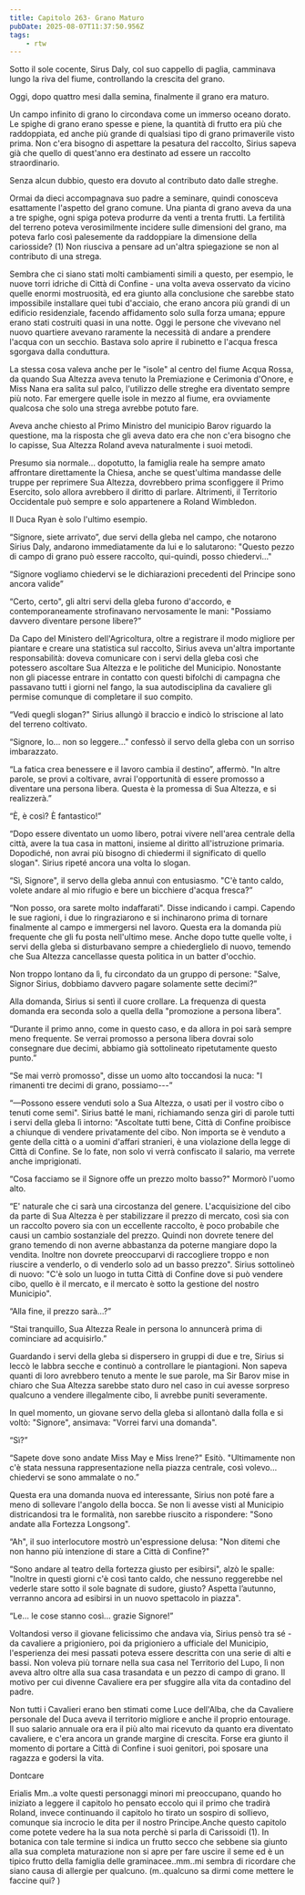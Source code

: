 ```yaml
---
title: Capitolo 263- Grano Maturo
pubDate: 2025-08-07T11:37:50.956Z
tags:
    - rtw
---
```



Sotto il sole cocente, Sirus Daly, col suo cappello di paglia, camminava lungo la riva del fiume, controllando la crescita del grano.


Oggi, dopo quattro mesi dalla semina, finalmente il grano era maturo.


Un campo infinito di grano lo circondava come un immerso oceano dorato. Le spighe di grano erano spesse e piene, la quantità di frutto era più che raddoppiata, ed anche più grande di qualsiasi tipo di grano primaverile visto prima. Non c'era bisogno di aspettare la pesatura del raccolto, Sirius sapeva già che quello di quest'anno era destinato ad essere un raccolto straordinario.


Senza alcun dubbio, questo era dovuto al contributo dato dalle streghe.


Ormai da dieci accompagnava suo padre a seminare, quindi conosceva esattamente l'aspetto del grano comune. Una pianta di grano aveva da una a tre spighe, ogni spiga poteva produrre da venti a trenta frutti. La fertilità del terreno poteva verosimilmente incidere sulle dimensioni del grano, ma poteva farlo così palesemente da raddoppiare la dimensione della cariosside? (1) Non riusciva a pensare ad un'altra spiegazione se non al contributo di una strega.


Sembra che ci siano stati molti cambiamenti simili a questo, per esempio, le nuove torri idriche di Città di Confine - una volta aveva osservato da vicino quelle enormi mostruosità, ed era giunto alla conclusione che sarebbe stato impossibile installare quei tubi d'acciaio, che erano ancora più grandi di un edificio residenziale, facendo affidamento solo sulla forza umana; eppure erano stati costruiti quasi in una notte. Oggi le persone che vivevano nel nuovo quartiere avevano raramente la necessità di andare a prendere l'acqua con un secchio. Bastava solo aprire il rubinetto e l'acqua fresca sgorgava dalla conduttura.


La stessa cosa valeva anche per le  "isole" al centro del fiume Acqua Rossa, da quando Sua Altezza aveva tenuto la Premiazione e Cerimonia d'Onore, e Miss Nana era salita sul palco, l'utilizzo delle streghe era diventato sempre più noto. Far emergere quelle isole in mezzo al fiume, era ovviamente qualcosa che solo una strega avrebbe potuto fare.


Aveva anche chiesto al Primo Ministro del municipio Barov riguardo la questione, ma la risposta che gli aveva dato era che non c'era bisogno che lo capisse, Sua Altezza Roland aveva naturalmente i suoi metodi.


Presumo sia normale... dopotutto, la famiglia reale ha sempre amato affrontare direttamente la Chiesa, anche se quest'ultima mandasse delle truppe per reprimere Sua Altezza, dovrebbero prima sconfiggere il Primo Esercito, solo allora avrebbero il diritto di parlare. Altrimenti, il Territorio Occidentale può sempre e solo appartenere a Roland Wimbledon.


Il Duca Ryan è solo l'ultimo esempio.


“Signore, siete arrivato”, due servi della gleba nel campo, che notarono Sirius Daly, andarono immediatamente da lui e lo salutarono: "Questo pezzo di campo di grano può essere raccolto, qui-quindi, posso chiedervi..."


“Signore vogliamo chiedervi se le dichiarazioni precedenti del Principe sono ancora valide”


“Certo, certo", gli altri servi della gleba furono d'accordo, e contemporaneamente strofinavano nervosamente le mani: "Possiamo davvero diventare persone libere?”


Da Capo del Ministero dell'Agricoltura, oltre a registrare il modo migliore per piantare e creare una statistica sul raccolto, Sirius aveva un'altra importante responsabilità: doveva comunicare con i servi della gleba così che potessero ascoltare Sua Altezza e le politiche del Municipio. Nonostante non gli piacesse entrare in contatto con questi bifolchi di campagna che passavano tutti i giorni nel fango, la sua autodisciplina da cavaliere gli permise comunque di completare il suo compito.


“Vedi quegli slogan?" Sirius allungò il braccio e indicò lo striscione al lato del terreno coltivato.


“Signore, Io... non so leggere..." confessò il servo della gleba con un sorriso imbarazzato.


“La fatica crea benessere e il lavoro cambia il destino”, affermò. "In altre parole, se provi a coltivare, avrai l'opportunità di essere promosso a diventare una persona libera. Questa è la promessa di Sua Altezza, e si realizzerà.”


“È, è così? È fantastico!”


“Dopo essere diventato un uomo libero, potrai vivere nell'area centrale della città, avere la tua casa in mattoni, insieme al diritto all'istruzione primaria. Dopodiché, non avrai più bisogno di chiedermi il significato di quello slogan". Sirius ripeté ancora una volta lo slogan.


“Sì, Signore", il servo della gleba annuì con entusiasmo. "C'è tanto caldo, volete andare al mio rifugio e bere un bicchiere d'acqua fresca?”


“Non posso, ora sarete molto indaffarati". Disse indicando i campi. Capendo le sue ragioni, i due lo ringraziarono e si inchinarono prima di tornare finalmente al campo e immergersi nel lavoro. Questa era la domanda più frequente che gli fu posta nell'ultimo mese. Anche dopo tutte quelle volte, i servi della gleba si disturbavano sempre a chiederglielo di nuovo, temendo che Sua Altezza cancellasse questa politica in un batter d'occhio.


Non troppo lontano da lì, fu circondato da un gruppo di persone: "Salve, Signor Sirius, dobbiamo davvero pagare solamente sette decimi?”


Alla domanda, Sirius si sentì il cuore crollare. La frequenza di questa domanda era seconda solo a quella della "promozione a persona libera”.


“Durante il primo anno, come in questo caso, e da allora in poi sarà sempre meno frequente. Se verrai promosso a persona libera dovrai solo consegnare due decimi, abbiamo già sottolineato ripetutamente questo punto.”


“Se mai verrò promosso", disse un uomo alto toccandosi la nuca: "I rimanenti tre decimi di grano, possiamo---”


“—Possono essere venduti solo a Sua Altezza, o usati per il vostro cibo o tenuti come semi". Sirius batté le mani, richiamando senza giri di parole tutti i servi della gleba lì intorno: "Ascoltate tutti bene, Città di Confine proibisce a chiunque di vendere privatamente del cibo. Non importa se è venduto a gente della città o a uomini d'affari stranieri, è una violazione della legge di Città di Confine. Se lo fate, non solo vi verrà confiscato il salario, ma verrete anche imprigionati.


“Cosa facciamo se il Signore offe un prezzo molto basso?" Mormorò l'uomo alto.


“E' naturale che ci sarà una circostanza del genere. L'acquisizione del cibo da parte di Sua Altezza è per stabilizzare il prezzo di mercato, così sia con un raccolto povero sia con un eccellente raccolto, è poco probabile che causi un cambio sostanziale del prezzo. Quindi non dovrete tenere del grano temendo di non averne abbastanza da poterne mangiare dopo la vendita. Inoltre non dovrete preoccuparvi di raccogliere troppo e non riuscire a venderlo, o di venderlo solo ad un basso prezzo". Sirius sottolineò di nuovo: "C'è solo un luogo in tutta Città di Confine dove si può vendere cibo, quello è il mercato, e il mercato è sotto la gestione del nostro Municipio".


“Alla fine, il prezzo sarà...?”


“Stai tranquillo, Sua Altezza Reale in persona lo annuncerà prima di cominciare ad acquisirlo.”


Guardando i servi della gleba si dispersero in gruppi di due e tre, Sirius si leccò le labbra secche e continuò a controllare le piantagioni. Non sapeva quanti di loro avrebbero tenuto a mente le sue parole, ma Sir Barov mise in chiaro che Sua Altezza sarebbe stato duro nel caso in cui avesse sorpreso qualcuno a vendere illegalmente cibo, li avrebbe puniti severamente.


In quel momento, un giovane servo della gleba si allontanò dalla folla e si voltò: "Signore", ansimava: "Vorrei farvi una domanda".


“Sì?”


“Sapete dove sono andate Miss May e Miss Irene?" Esitò. "Ultimamente non c'è stata nessuna rappresentazione nella piazza centrale, così volevo... chiedervi se sono ammalate o no.”


Questa era una domanda nuova ed interessante, Sirius non poté fare a meno di sollevare l'angolo della bocca. Se non li avesse visti al Municipio districandosi tra le formalità, non sarebbe riuscito a rispondere: "Sono andate alla Fortezza Longsong".


“Ah", il suo interlocutore mostrò un'espressione delusa: "Non ditemi che non hanno più intenzione di stare a Città di Confine?"


“Sono andare al teatro della fortezza giusto per esibirsi", alzò le spalle: "Inoltre in questi giorni c'è così tanto caldo, che nessuno reggerebbe nel vederle stare sotto il sole bagnate di sudore, giusto? Aspetta l’autunno, verranno ancora ad esibirsi in un nuovo spettacolo in piazza".


“Le... le cose stanno così... grazie Signore!”


Voltandosi verso il giovane felicissimo che andava via, Sirius pensò tra sé - da cavaliere a prigioniero, poi da prigioniero a ufficiale del Municipio, l'esperienza dei mesi passati poteva essere descritta con una serie di alti e bassi. Non voleva più tornare nella sua casa nel Territorio del Lupo, lì non aveva altro oltre alla sua casa trasandata e un pezzo di campo di grano. Il motivo per cui divenne Cavaliere era per sfuggire alla vita da contadino del padre.


Non tutti i Cavalieri erano ben stimati come Luce dell'Alba, che da Cavaliere personale del Duca aveva il territorio migliore e anche il proprio entourage. Il suo salario annuale ora era il più alto mai ricevuto da quanto era diventato cavaliere, e c'era ancora un grande margine di crescita. Forse era giunto il momento di portare a Città di Confine i suoi genitori, poi sposare una ragazza e godersi la vita.






Dontcare








Erialis Mm..a volte questi personaggi minori mi preoccupano, quando ho iniziato a leggere il capitolo ho pensato eccolo qui il primo che tradirà Roland, invece continuando il capitolo ho tirato un sospiro di sollievo, comunque sia  incrocio le dita per il nostro Principe.Anche questo capitolo come potete  vedere ha la sua nota perchè si parla di Carissoidi (1). In botanica con tale termine si indica un frutto secco che sebbene sia giunto alla sua completa maturazione non si apre per fare uscire il seme ed è un tipico frutto della famiglia delle graminacee..mm..mi sembra di ricordare che siano causa di allergie per qualcuno.  (m..qualcuno sa dirmi come mettere le faccine qui? ) 




                                


                                



